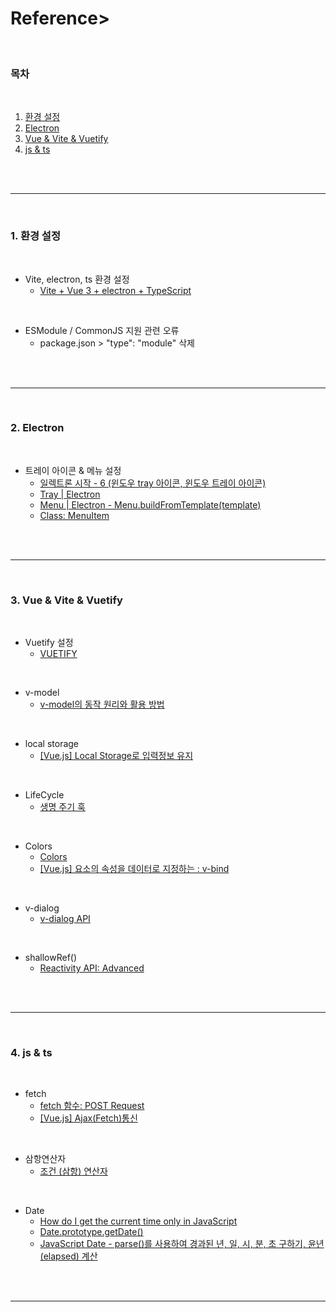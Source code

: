 # Reference>

<br>

### 목차

<br>

1. [환경 설정](#1-환경-설정)
2. [Electron](#2-electron)
3. [Vue & Vite & Vuetify](#3-vue--vite--vuetify)
4. [js & ts](#4-js--ts)

<br>
<br>

---

<br>

### 1. 환경 설정

<br>

- Vite, electron, ts 환경 설정
    - [Vite + Vue 3 + electron + TypeScript](https://dev.to/brojenuel/vite-vue-3-electron-5h4o)

<br>

- ESModule / CommonJS 지원 관련 오류
    - package.json > "type": "module" 삭제

<br>
<br>

---

<br>

### 2. Electron

<br>

- 트레이 아이콘 & 메뉴 설정
    - [일렉트론 시작 - 6 (윈도우 tray 아이콘, 윈도우 트레이 아이콘)](https://lts0606.tistory.com/348)
    - [Tray | Electron](https://www.electronjs.org/docs/latest/api/tray)
    - [Menu | Electron - Menu.buildFromTemplate(template)](https://www.electronjs.org/docs/latest/api/menu#menubuildfromtemplatetemplate)
    - [Class: MenuItem](https://www.electronjs.org/docs/latest/api/menu-item)

<br>
<br>

---

<br>

### 3. Vue & Vite & Vuetify

<br>

- Vuetify 설정
    - [VUETIFY](https://v15.vuetifyjs.com/ko/getting-started/quick-start/)

<br>

- v-model
    - [v-model의 동작 원리와 활용 방법](https://joshua1988.github.io/web-development/vuejs/v-model-usage/)

<br>

- local storage
    - [[Vue.js] Local Storage로 입력정보 유지](https://be-a-weapon.tistory.com/151)

<br>

- LifeCycle
    - [생명 주기 훅](https://ko.vuejs.org/guide/essentials/lifecycle.html)

<br>

- Colors
    - [Colors](https://vuetifyjs.com/en/styles/colors/)
    - [[Vue.js] 요소의 속성을 데이터로 지정하는 : v-bind](https://lieadaon.tistory.com/381)

<br>

- v-dialog
    - [v-dialog API](https://vuetifyjs.com/en/api/v-dialog/)

<br>

- shallowRef()
    - [Reactivity API: Advanced](https://vuejs.org/api/reactivity-advanced.html)

<br>
<br>

---

<br>

### 4. js & ts

<br>

- fetch
    - [fetch 함수: POST Request](https://velog.io/@seoltang/fetch-POST-Request)
    - [[Vue.js] Ajax(Fetch)통신](https://m.blog.naver.com/PostView.naver?isHttpsRedirect=true&blogId=phy920&logNo=221496033301)

<br>

- 삼항연산자
    - [조건 (삼항) 연산자](https://developer.mozilla.org/ko/docs/Web/JavaScript/Reference/Operators/Conditional_Operator)

<br>

- Date
    - [How do I get the current time only in JavaScript](https://stackoverflow.com/questions/10599148/how-do-i-get-the-current-time-only-in-javascript)
    - [Date.prototype.getDate()](https://developer.mozilla.org/en-US/docs/Web/JavaScript/Reference/Global_Objects/Date/getDate)
    - [JavaScript Date - parse()를 사용하여 경과된 년, 일, 시, 분, 초 구하기, 윤년(elapsed) 계산](https://carrotweb.tistory.com/161)

<br>
<br>

---

<br>